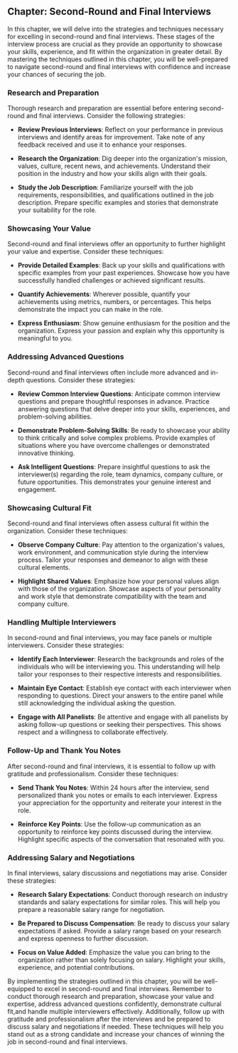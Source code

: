 Chapter: Second-Round and Final Interviews
------------------------------------------

In this chapter, we will delve into the strategies and techniques necessary for excelling in second-round and final interviews. These stages of the interview process are crucial as they provide an opportunity to showcase your skills, experience, and fit within the organization in greater detail. By mastering the techniques outlined in this chapter, you will be well-prepared to navigate second-round and final interviews with confidence and increase your chances of securing the job.

### Research and Preparation

Thorough research and preparation are essential before entering second-round and final interviews. Consider the following strategies:

* **Review Previous Interviews**: Reflect on your performance in previous interviews and identify areas for improvement. Take note of any feedback received and use it to enhance your responses.

* **Research the Organization**: Dig deeper into the organization's mission, values, culture, recent news, and achievements. Understand their position in the industry and how your skills align with their goals.

* **Study the Job Description**: Familiarize yourself with the job requirements, responsibilities, and qualifications outlined in the job description. Prepare specific examples and stories that demonstrate your suitability for the role.

### Showcasing Your Value

Second-round and final interviews offer an opportunity to further highlight your value and expertise. Consider these techniques:

* **Provide Detailed Examples**: Back up your skills and qualifications with specific examples from your past experiences. Showcase how you have successfully handled challenges or achieved significant results.

* **Quantify Achievements**: Wherever possible, quantify your achievements using metrics, numbers, or percentages. This helps demonstrate the impact you can make in the role.

* **Express Enthusiasm**: Show genuine enthusiasm for the position and the organization. Express your passion and explain why this opportunity is meaningful to you.

### Addressing Advanced Questions

Second-round and final interviews often include more advanced and in-depth questions. Consider these strategies:

* **Review Common Interview Questions**: Anticipate common interview questions and prepare thoughtful responses in advance. Practice answering questions that delve deeper into your skills, experiences, and problem-solving abilities.

* **Demonstrate Problem-Solving Skills**: Be ready to showcase your ability to think critically and solve complex problems. Provide examples of situations where you have overcome challenges or demonstrated innovative thinking.

* **Ask Intelligent Questions**: Prepare insightful questions to ask the interviewer(s) regarding the role, team dynamics, company culture, or future opportunities. This demonstrates your genuine interest and engagement.

### Showcasing Cultural Fit

Second-round and final interviews often assess cultural fit within the organization. Consider these techniques:

* **Observe Company Culture**: Pay attention to the organization's values, work environment, and communication style during the interview process. Tailor your responses and demeanor to align with these cultural elements.

* **Highlight Shared Values**: Emphasize how your personal values align with those of the organization. Showcase aspects of your personality and work style that demonstrate compatibility with the team and company culture.

### Handling Multiple Interviewers

In second-round and final interviews, you may face panels or multiple interviewers. Consider these strategies:

* **Identify Each Interviewer**: Research the backgrounds and roles of the individuals who will be interviewing you. This understanding will help tailor your responses to their respective interests and responsibilities.

* **Maintain Eye Contact**: Establish eye contact with each interviewer when responding to questions. Direct your answers to the entire panel while still acknowledging the individual asking the question.

* **Engage with All Panelists**: Be attentive and engage with all panelists by asking follow-up questions or seeking their perspectives. This shows respect and a willingness to collaborate effectively.

### Follow-Up and Thank You Notes

After second-round and final interviews, it is essential to follow up with gratitude and professionalism. Consider these techniques:

* **Send Thank You Notes**: Within 24 hours after the interview, send personalized thank you notes or emails to each interviewer. Express your appreciation for the opportunity and reiterate your interest in the role.

* **Reinforce Key Points**: Use the follow-up communication as an opportunity to reinforce key points discussed during the interview. Highlight specific aspects of the conversation that resonated with you.

### Addressing Salary and Negotiations

In final interviews, salary discussions and negotiations may arise. Consider these strategies:

* **Research Salary Expectations**: Conduct thorough research on industry standards and salary expectations for similar roles. This will help you prepare a reasonable salary range for negotiation.

* **Be Prepared to Discuss Compensation**: Be ready to discuss your salary expectations if asked. Provide a salary range based on your research and express openness to further discussion.

* **Focus on Value Added**: Emphasize the value you can bring to the organization rather than solely focusing on salary. Highlight your skills, experience, and potential contributions.

By implementing the strategies outlined in this chapter, you will be well-equipped to excel in second-round and final interviews. Remember to conduct thorough research and preparation, showcase your value and expertise, address advanced questions confidently, demonstrate cultural fit,and handle multiple interviewers effectively. Additionally, follow up with gratitude and professionalism after the interviews and be prepared to discuss salary and negotiations if needed. These techniques will help you stand out as a strong candidate and increase your chances of winning the job in second-round and final interviews.
